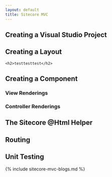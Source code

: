 ```yaml
---
layout: default
title: Sitecore MVC
---
```


## Creating a Visual Studio Project

## Creating a Layout

	<h2>testtesttest</h2>

## Creating a Component

### View Renderings

### Controller Renderings

## The Sitecore @Html Helper

## Routing

## Unit Testing

{% include sitecore-mvc-blogs.md %}